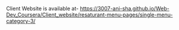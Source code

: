 Client Website is available at-
https://3007-ani-sha.github.io/Web-Dev_Coursera/Client_website/resaturant-menu-pages/single-menu-category-3/

